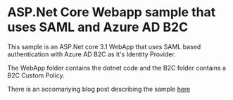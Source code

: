 # ASP.Net Core Webapp sample that uses SAML and Azure AD B2C

This sample is an ASP.Net core 3.1 WebApp that uses SAML based authentication with Azure AD B2C as it's Identity Provider.

The WebApp folder contains the dotnet code and the B2C folder contains a B2C Custom Policy.

There is an accomanying blog post describing the sample [here](http://www.redbaronofazure.com/?p=7720)
